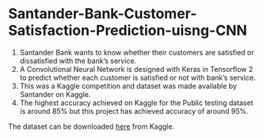 # Santander-Bank-Customer-Satisfaction-Prediction-uisng-CNN

1. Santander Bank wants to know whether their customers are satisfied or dissatisfied
with the bank’s service.
2. A Convolutional Neural Network is designed with Keras in Tensorflow 2 to predict
whether each customer is satisfied or not with bank’s service.
3. This was a Kaggle competition and dataset was made available by Santander on Kaggle.
4. The highest accuracy achieved on Kaggle for the Public testing dataset is around 85%
but this project has achieved accuracy of around 95%.


The dataset can be downloaded [here](https://www.kaggle.com/c/santander-customer-satisfaction/data) from Kaggle.
